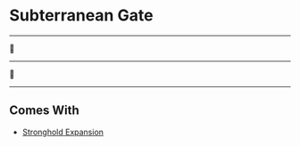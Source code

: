 # Subterranean Gate

___
🚧
___
🚧
___


## Comes With

- [Stronghold Expansion](../content/stronghold_expansion.md)